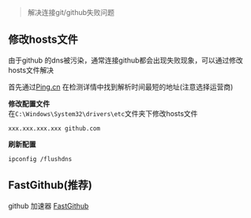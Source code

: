 > 解决连接git/github失败问题

## 修改hosts文件

由于github 的dns被污染，通常连接github都会出现失败现象，可以通过修改hosts文件解决

首先通过[Ping.cn](https://www.ping.cn/dns/github.com ':target=_blank') 在检测详情中找到解析时间最短的地址(注意选择运营商)

**修改配置文件**  
在`C:\Windows\System32\drivers\etc`文件夹下修改hosts文件

`
xxx.xxx.xxx.xxx github.com
`

**刷新配置**  
```shell
ipconfig /flushdns
```

## FastGithub(推荐)

github 加速器 [FastGithub](https://github.com/dotnetcore/FastGithub ':target=_blank')
